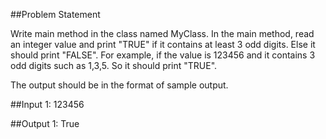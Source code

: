 ##Problem Statement

Write main method in the class named MyClass.
In the main method, read an integer value and print "TRUE" if it contains at least 3 odd digits. Else it should print "FALSE".
For example, if the value is 123456 and it contains 3 odd digits such as 1,3,5. So it should print "TRUE".

The output should be in the format of sample output.

##Input 1:
    123456

##Output 1:
    True
